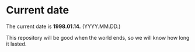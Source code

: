 # Current date

The current date is **1998.01.14.** (YYYY.MM.DD.)

This repository will be good when the world ends, so we will know how long it lasted.